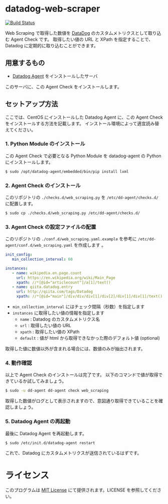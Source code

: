 # datadog-web-scraper

[![Build Status](https://travis-ci.org/mounemoi/datadog-web-scraper.svg?branch=master)](https://travis-ci.org/mounemoi/datadog-web-scraper)

Web Scraping で取得した数値を [DataDog](http://datadoghq.com) のカスタムメトリクスとして取り込む Agent Check です。
取得したい値の URL と XPath を指定することで、Datadog に定期的に取り込むことができます。

## 用意するもの

- [Datadog Agent](http://docs.datadoghq.com/ja/guides/basic_agent_usage/) をインストールしたサーバ

このサーバに、この Agent Check をインストールします。

## セットアップ方法

ここでは、CentOS にインストールした Datadog Agent に、この Agent Check をインストールする方法を記載します。
インストール環境によって適宜読み替えてください。

### 1. Python Module のインストール

この Agent Check で必要となる Python Module を datadog-agent の Python にインストールします。

```bash
$ sudo /opt/datadog-agent/embedded/bin/pip install lxml
```

### 2. Agent Check のインストール

このリポジトリの `./checks.d/web_scraping.py` を `/etc/dd-agent/checks.d/` に配置します。

```bash
$ sudo cp ./checks.d/web_scraping.py /etc/dd-agent/checks.d/
```

### 3. Agent Check の設定ファイルの配置

このリポジトリの `./conf.d/web_scraping.yaml.example` を参考に `/etc/dd-agent/conf.d/web_scraping.yaml` を作成します
。

```yaml
init_config:
   min_collection_interval: 60

instances:
   - name: wikipedia.en.page.count
     url: https://en.wikipedia.org/wiki/Main_Page
     xpath: //*[@id="articlecount"]/a[1]/text()
   - name: qiita.datadog.entry
     url: http://qiita.com/tags/Datadog
     xpath: //*[@id="main"]/div/div/div[1]/div[2]/div[1]/div[1]/text()
```

- `min_collection_interval` にはチェック間隔（秒数）を指定します
- `instances` に取得したい値の情報を指定します
  - `name` : Datadog のカスタムメトリクス名
  - `url` : 取得したい値の URL
  - `xpath` : 取得したい値の XPath
  - `default` : 値が html から取得できなかった際のデフォルト値 (optional)

取得した値に数値以外が含まれる場合には、数値のみが抽出されます。

### 4. 動作確認
以上で Agent Check のインストールは完了です。
以下のコマンドで値が取得できているか試してみましょう。

```bash
$ sudo -u dd-agent dd-agent check web_scraping
```

取得した数値がログとして表示されますので、意図通り取得できていることを確認しましょう。

### 5. Datadog Agent の再起動
最後に Datadog Agent を再起動します。

```bash
$ sudo /etc/init.d/datadog-agent restart
```

これで、Datadog にカスタムメトリクスが送信されているはずです。

# ライセンス

このプログラムは [MIT License](http://opensource.org/licenses/MIT) にて提供されます。LICENSE を参照してください。

